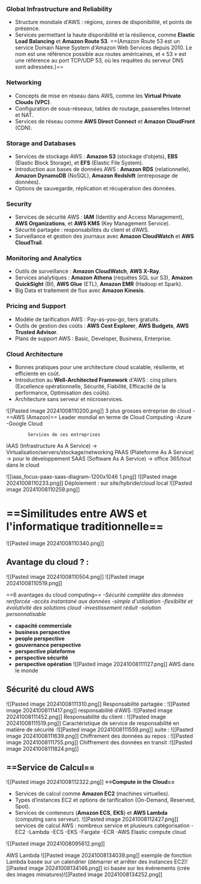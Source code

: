 ###  **Global Infrastructure and Reliability**

- Structure mondiale d'AWS : régions, zones de disponibilité, et points de présence.
- Services permettant la haute disponibilité et la résilience, comme **Elastic Load Balancing** et **Amazon Route 53**. ==(Amazon Route 53 est un service Domain Name System d'Amazon Web Services depuis 2010. Le nom est une référence possible aux routes américaines, et « 53 » est une référence au port TCP/UDP 53, où les requêtes du serveur DNS sont adressées.)==

### **Networking**

- Concepts de mise en réseau dans AWS, comme les **Virtual Private Clouds (VPC)**.
- Configuration de sous-réseaux, tables de routage, passerelles Internet et NAT.
- Services de réseau comme **AWS Direct Connect** et **Amazon CloudFront** (CDN).

###  **Storage and Databases**

- Services de stockage AWS : **Amazon S3** (stockage d’objets), **EBS** (Elastic Block Storage), et **EFS** (Elastic File System).
- Introduction aux bases de données AWS : **Amazon RDS** (relationnelle), **Amazon DynamoDB** (NoSQL), **Amazon Redshift** (entreposage de données).
- Options de sauvegarde, réplication et récupération des données.

###  **Security**

- Services de sécurité AWS : **IAM** (Identity and Access Management), **AWS Organizations**, et **AWS KMS** (Key Management Service).
- Sécurité partagée : responsabilités du client et d’AWS.
- Surveillance et gestion des journaux avec **Amazon CloudWatch** et **AWS CloudTrail**.

### **Monitoring and Analytics**

- Outils de surveillance : **Amazon CloudWatch**, **AWS X-Ray**.
- Services analytiques : **Amazon Athena** (requêtes SQL sur S3), **Amazon QuickSight** (BI), **AWS Glue** (ETL), **Amazon EMR** (Hadoop et Spark).
- Big Data et traitement de flux avec **Amazon Kinesis**.

###  **Pricing and Support**

- Modèle de tarification AWS : Pay-as-you-go, tiers gratuits.
- Outils de gestion des coûts : **AWS Cost Explorer**, **AWS Budgets**, **AWS Trusted Advisor**.
- Plans de support AWS : Basic, Developer, Business, Enterprise.

###  **Cloud Architecture**

- Bonnes pratiques pour une architecture cloud scalable, résiliente, et efficiente en coût.
- Introduction au **Well-Architected Framework** d'AWS : cinq piliers (Excellence opérationnelle, Sécurité, Fiabilité, Efficacité de la performance, Optimisation des coûts).
- Architecture sans serveur et microservices.

![[Pasted image 20241008110200.png]]
           3 plus grosses entreprise de cloud
-==AWS (Amazon)== Leader mondial en terme de Cloud Computing
-Azure
-Google Cloud

			Services de ces entreprises
IAAS (Infrastructure As A Service) -> Virtualisation/servers/stockage/networking
PAAS (Plateforme As A Service) -> pour le développement 
SAAS (Software As A Service) -> office 365/tout dans le cloud

![[iaas_focus-paas-saas-diagram-1200x1046 1.png]]
![[Pasted image 20241008110233.png]]
Déploiement : sur site/hybride/cloud local
![[Pasted image 20241008110259.png]]

# ==Similitudes entre AWS et l'informatique traditionnelle==
![[Pasted image 20241008110340.png]]

## Avantage du cloud ? :
![[Pasted image 20241008110504.png]]
![[Pasted image 20241008110519.png]]

==6 avantages du cloud computing== 
*-Sécurité complète des données renforcée*
*-accès instantané aux données*
*-simple d'utilisation* 
*-flexibilité et évolutivité des solutions cloud*
*-investissement réduit*
*-solution personnalisable*

- **capacité commerciale**
- **business perspective**
- **people perspective**
- **gouvernance perspective**
- **perspective plateforme**
- **perspective sécurité**
- **perspective opération**
![[Pasted image 20241008111127.png]]
	AWS dans le monde
## Sécurité du cloud AWS
![[Pasted image 20241008111310.png]]
	Responsabilité partagée : ![[Pasted image 20241008111417.png]]
		responsabilité d'AWS :![[Pasted image 20241008111452.png]]
			Responsabilité du client : ![[Pasted image 20241008111519.png]]
				Caractéristique de service de responsabilité en matière de sécurité :![[Pasted image 20241008111559.png]]
				suite : ![[Pasted image 20241008111639.png]] 
Chiffrement des données au repos : ![[Pasted image 20241008111755.png]]
	Chiffrement des données en transit :![[Pasted image 20241008111824.png]]

## ==Service de Calcul==

![[Pasted image 20241008112322.png]]
**==Compute in the Cloud==**

- Services de calcul comme **Amazon EC2** (machines virtuelles).
- Types d’instances EC2 et options de tarification (On-Demand, Reserved, Spot).
- Services de conteneurs (**Amazon ECS**, **EKS**) et **AWS Lambda** (computing sans serveur).
![[Pasted image 20241008112427.png]]
services de calcul AWS : nombreux service et plusieurs catégorisation
-EC2
-Lambda
-ECS
-EKS
-Fargate
-ECR
-AWS Elastic compute cloud
		
![[Pasted image 20241008095612.png]]

AWS Lambda
![[Pasted image 20241008134039.png]]
	exemple de fonction Lambda basée sur un calendrier (démarrer et arrêter des instances EC2)![[Pasted image 20241008134146.png]]
		ici basée sur les événements (crée des images miniatures)![[Pasted image 20241008134252.png]]
		
